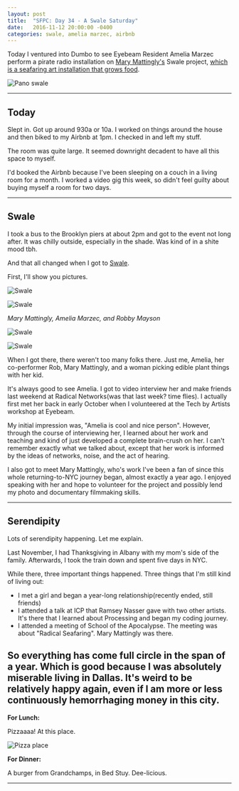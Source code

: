 ```yaml
---
layout: post
title:  "SFPC: Day 34 - A Swale Saturday"
date:   2016-11-12 20:00:00 -0400
categories: swale, amelia marzec, airbnb
---
```


Today I ventured into Dumbo to see Eyebeam Resident Amelia Marzec perform a pirate radio installation on [Mary Mattingly's](http://www.marymattingly.com/) Swale project, [which is a seafaring art installation that grows food](http://www.swaleny.org/).

![Pano swale](/images/IMG_5614.jpg)  

-----

<h2>Today</h2>

Slept in. Got up around 930a or 10a. I worked on things around the house and then biked to my Airbnb at 1pm. I checked in and left my stuff.

The room was quite large. It seemed downright decadent to have all this space to myself.

I'd booked the Airbnb because I've been sleeping on a couch in a living room for a month. I worked a video gig this week, so didn't feel guilty about buying myself a room for two days.

-----

<h2>Swale</h2>

I took a bus to the Brooklyn piers at about 2pm and got to the event not long after. It was chilly outside, especially in the shade. Was kind of in a shite mood tbh.

And that all changed when I got to [Swale](http://www.swaleny.org/).

First, I'll show you pictures.

![Swale](/images/IMG_5593.jpg)

![Swale](/images/IMG_5600.jpg)

*Mary Mattingly, Amelia Marzec, and Robby Mayson*

![Swale](/images/IMG_5607.JPG)

![Swale](/images/IMG_5585.jpg)

When I got there, there weren't too many folks there. Just me, Amelia, her co-performer Rob, Mary Mattingly, and a woman picking edible plant things with her kid.

It's always good to see Amelia. I got to video interview her and make friends last weekend at Radical Networks(was that last week? time flies). I actually first met her back in early October when I volunteered at the Tech by Artists workshop at Eyebeam.

My initial impression was, "Amelia is cool and nice person". However, through the course of interviewing her, I learned about her work and teaching and kind of just developed a complete brain-crush on her. I can't remember exactly what we talked about, except that her work is informed by the ideas of networks, noise, and the act of hearing.

I also got to meet Mary Mattingly, who's work I've been a fan of since this whole returning-to-NYC journey began, almost exactly a year ago. I enjoyed speaking with her and hope to volunteer for the project and possibly lend my photo and documentary filmmaking skills.

-----

<h2>Serendipity</h2>

Lots of serendipity happening. Let me explain.

Last November, I had Thanksgiving in Albany with my mom's side of the family. Afterwards, I took the train down and spent five days in NYC.

While there, three important things happened. Three things that I'm still kind of living out:

- I met a girl and began a year-long relationship(recently ended, still friends)
- I attended a talk at ICP that Ramsey Nasser gave with two other artists. It's there that I learned about Processing and began my coding journey.
- I attended a meeting of School of the Apocalypse. The meeting was about "Radical Seafaring". Mary Mattingly was there.

So everything has come full circle in the span of a year. Which is good because I was absolutely miserable living in Dallas. It's weird to be relatively happy again, even if I am more or less continuously hemorrhaging money in this city.
-----

**For Lunch:**

Pizzaaaa! At this place.

![Pizza place](/images/IMG_5615.jpg)

**For Dinner:**

A burger from Grandchamps, in Bed Stuy. Dee-licious.

-----
